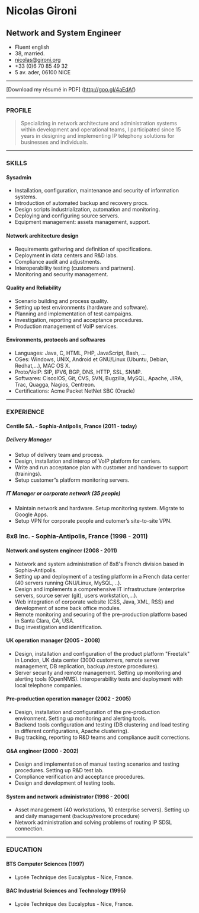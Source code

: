 
# Nicolas Gironi
## Network and System Engineer

* Fluent english
* 38, married.
* nicolas@gironi.org
* +33 (0)6 70 85 49 32
* 5 av. ader, 06100 NICE

-------

[Download my résumé in PDF] (http://goo.gl/4aEdAf)

-------

### PROFILE
> Specializing in network architecture and administration systems within development and operational teams, I participated since 15 years in designing and implementing IP telephony solutions for businesses and individuals.

-------

### SKILLS
#### Sysadmin
* Installation, configuration, maintenance and security of information systems.
* Introduction of automated backup and recovery procs.
* Design scripts industrialization, automation and monitoring.
* Deploying and configuring source servers.
* Equipment management: assets management, support.

#### Network architecture design
* Requirements gathering and definition of specifications.
* Deployment in data centers and R&D labs.
* Compliance audit and adjustments. 
* Interoperability testing (customers and partners). 
* Monitoring and security management.

#### Quality and Reliability 
* Scenario building and process quality.
* Setting up test environments (hardware and software). 
* Planning and implementation of test campaigns. 
* Investigation, reporting and acceptance procedures. 
* Production management of VoIP services.

#### Environments, protocols and softwares 
* Languages: Java, C, HTML, PHP, JavaScript, Bash, …
* OSes: Windows, UNIX, Android et GNU/Linux (Ubuntu, Debian, Redhat,...), MAC OS X.
* Proto/VoIP: SIP, IPV6, BGP, DNS, HTTP, SSL, SNMP.
* Softwares: CiscoIOS, Git, CVS, SVN, Bugzilla, MySQL, Apache, JIRA, Trac, Quagga, Nagios, Centreon.
* Certifications: Acme Packet NetNet SBC (Oracle) 

-------

### EXPERIENCE
#### Centile SA. - Sophia-Antipolis, France (2011 - today)

##### Delivery Manager
* Setup of delivery team and process.
* Design, installation and interop of VoIP platform for carriers.
* Write and run acceptance plan with customer and handover to support (trainings).
* Setup customer”s platform monitoring servers. 
##### IT Manager or corporate network (35 people)
* Maintain network and hardware. Setup monitoring system. Migrate to Google Apps.
* Setup VPN for corporate people and cutomer’s site-to-site VPN.

### 8x8 Inc. - Sophia-Antipolis, France (1998 - 2011)
#### Network and system engineer (2008 - 2011)
* Network and system administration of 8x8's French division based in Sophia-Antipolis.
* Setting up and deployment of a testing platform in a French data center (40 servers running GNU/Linux, MySQL, ..).
* Design and implements a comprehensive IT infrastructure (enterprise servers, source server (git), users workstation,...). 
* Web integration of corporate website (CSS, Java, XML, RSS) and development of some back office modules.
* Remote monitoring and securing of the pre-production platform based in Santa Clara, CA, USA. 
* Bug investigation and identification.

#### UK operation manager (2005 - 2008)
* Design, installation and configuration of the product platform "Freetalk" in London, UK data center (3000 customers, remote server management, DB replication, backup /restore procedures).
* Server security and remote management. Setting up monitoring and alerting tools (OpenNMS). Interoperability tests and deployment with local telephone companies.

#### Pre-production operation manager (2002 - 2005)
* Design, installation and configuration of the pre-production environment. Setting up monitoring and alerting tools.
* Backend tools configuration and testing (DB clustering and load testing in different configurations, Apache clustering). 
* Bug tracking, reporting to R&D teams and compliance audit corrections.

#### Q&A engineer (2000 - 2002)
* Design and implementation of manual testing scenarios and testing procedures. Setting up R&D test lab.
* Compliance verification and acceptance procedures. 
* Design and development of testing tools.

#### System and network administrator  (1998 - 2000)
* Asset management (40 workstations, 10 enterprise servers). Setting up and daily management (backup/restore procedure)
* Network administration and solving problems of routing IP SDSL connection.

------

### EDUCATION
#### BTS Computer Sciences (1997)
* Lycée Technique des Eucalyptus - Nice, France.

#### BAC  Industrial Sciences and Technology (1995)
* Lycée Technique des Eucalyptus - Nice, France.
